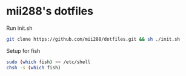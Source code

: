 # mii288's dotfiles

Run init.sh

```sh
git clone https://github.com/mii288/dotfiles.git && sh ./init.sh
```

Setup for fish

```sh
sudo (which fish) >> /etc/shell
chsh -s (which fish)
```
